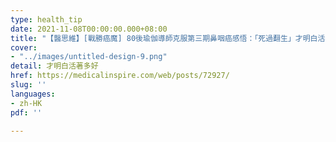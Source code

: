 ```yaml
---
type: health_tip
date: 2021-11-08T00:00:00.000+08:00
title: "【醫思維】[戰勝癌魔] 80後瑜伽導師克服第三期鼻咽癌感悟：「死過翻生」才明白活著多好"
cover:
- "../images/untitled-design-9.png"
detail: 才明白活著多好
href: https://medicalinspire.com/web/posts/72927/
slug: ''
languages:
- zh-HK
pdf: ''

---
```

